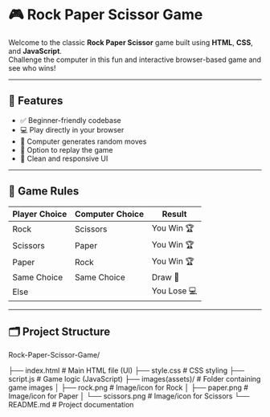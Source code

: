 # 🎮 Rock Paper Scissor Game

Welcome to the classic **Rock Paper Scissor** game built using **HTML**, **CSS**, and **JavaScript**.  
Challenge the computer in this fun and interactive browser-based game and see who wins!

---

## 📌 Features

- ✅ Beginner-friendly codebase
- 💻 Play directly in your browser
- 🤖 Computer generates random moves
- 🔁 Option to replay the game
- 🎨 Clean and responsive UI

---

## 🧠 Game Rules

| Player Choice | Computer Choice | Result         |
|---------------|------------------|----------------|
| Rock          | Scissors         | You Win 🏆     |
| Scissors      | Paper            | You Win 🏆     |
| Paper         | Rock             | You Win 🏆     |
| Same Choice   | Same Choice      | Draw 🤝         |
| Else          |                  | You Lose 💻    |

---

## 🗂️ Project Structure

Rock-Paper-Scissor-Game/

├── index.html       # Main HTML file (UI)
├── style.css        # CSS styling
├── script.js        # Game logic (JavaScript)
├── images(assets)/          # Folder containing game images
│   ├── rock.png             # Image/icon for Rock
│   ├── paper.png            # Image/icon for Paper
│   └── scissors.png         # Image/icon for Scissors
└── README.md        # Project documentation
